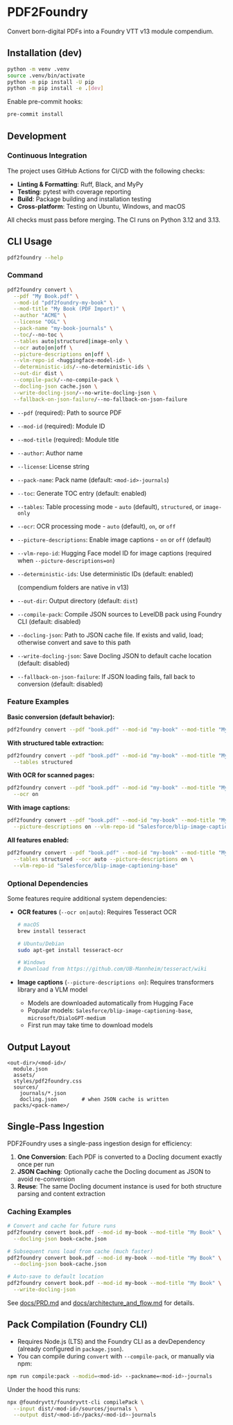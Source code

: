# PDF2Foundry

Convert born-digital PDFs into a Foundry VTT v13 module compendium.

## Installation (dev)

```bash
python -m venv .venv
source .venv/bin/activate
python -m pip install -U pip
python -m pip install -e .[dev]
```

Enable pre-commit hooks:

```bash
pre-commit install
```

## Development

### Continuous Integration

The project uses GitHub Actions for CI/CD with the following checks:

- **Linting & Formatting**: Ruff, Black, and MyPy
- **Testing**: pytest with coverage reporting
- **Build**: Package building and installation testing
- **Cross-platform**: Testing on Ubuntu, Windows, and macOS

All checks must pass before merging. The CI runs on Python 3.12 and 3.13.

## CLI Usage

```bash
pdf2foundry --help
```

### Command

```bash
pdf2foundry convert \
  --pdf "My Book.pdf" \
  --mod-id "pdf2foundry-my-book" \
  --mod-title "My Book (PDF Import)" \
  --author "ACME" \
  --license "OGL" \
  --pack-name "my-book-journals" \
  --toc/--no-toc \
  --tables auto|structured|image-only \
  --ocr auto|on|off \
  --picture-descriptions on|off \
  --vlm-repo-id <huggingface-model-id> \
  --deterministic-ids/--no-deterministic-ids \
  --out-dir dist \
  --compile-pack/--no-compile-pack \
  --docling-json cache.json \
  --write-docling-json/--no-write-docling-json \
  --fallback-on-json-failure/--no-fallback-on-json-failure
```

- `--pdf` (required): Path to source PDF

- `--mod-id` (required): Module ID

- `--mod-title` (required): Module title

- `--author`: Author name

- `--license`: License string

- `--pack-name`: Pack name (default: `<mod-id>-journals`)

- `--toc`: Generate TOC entry (default: enabled)

- `--tables`: Table processing mode - `auto` (default), `structured`, or `image-only`

- `--ocr`: OCR processing mode - `auto` (default), `on`, or `off`

- `--picture-descriptions`: Enable image captions - `on` or `off` (default)

- `--vlm-repo-id`: Hugging Face model ID for image captions (required when `--picture-descriptions=on`)

- `--deterministic-ids`: Use deterministic IDs (default: enabled)

  (compendium folders are native in v13)

- `--out-dir`: Output directory (default: `dist`)

- `--compile-pack`: Compile JSON sources to LevelDB pack using Foundry CLI (default: disabled)

- `--docling-json`: Path to JSON cache file. If exists and valid, load; otherwise convert and save to this path

- `--write-docling-json`: Save Docling JSON to default cache location (default: disabled)

- `--fallback-on-json-failure`: If JSON loading fails, fall back to conversion (default: disabled)

### Feature Examples

**Basic conversion (default behavior):**

```bash
pdf2foundry convert --pdf "book.pdf" --mod-id "my-book" --mod-title "My Book"
```

**With structured table extraction:**

```bash
pdf2foundry convert --pdf "book.pdf" --mod-id "my-book" --mod-title "My Book" \
  --tables structured
```

**With OCR for scanned pages:**

```bash
pdf2foundry convert --pdf "book.pdf" --mod-id "my-book" --mod-title "My Book" \
  --ocr on
```

**With image captions:**

```bash
pdf2foundry convert --pdf "book.pdf" --mod-id "my-book" --mod-title "My Book" \
  --picture-descriptions on --vlm-repo-id "Salesforce/blip-image-captioning-base"
```

**All features enabled:**

```bash
pdf2foundry convert --pdf "book.pdf" --mod-id "my-book" --mod-title "My Book" \
  --tables structured --ocr auto --picture-descriptions on \
  --vlm-repo-id "Salesforce/blip-image-captioning-base"
```

### Optional Dependencies

Some features require additional system dependencies:

- **OCR features** (`--ocr on|auto`): Requires Tesseract OCR

  ```bash
  # macOS
  brew install tesseract

  # Ubuntu/Debian
  sudo apt-get install tesseract-ocr

  # Windows
  # Download from https://github.com/UB-Mannheim/tesseract/wiki
  ```

- **Image captions** (`--picture-descriptions on`): Requires transformers library and a VLM model

  - Models are downloaded automatically from Hugging Face
  - Popular models: `Salesforce/blip-image-captioning-base`, `microsoft/DialoGPT-medium`
  - First run may take time to download models

## Output Layout

```text
<out-dir>/<mod-id>/
  module.json
  assets/
  styles/pdf2foundry.css
  sources/
    journals/*.json
    docling.json        # when JSON cache is written
  packs/<pack-name>/
```

## Single-Pass Ingestion

PDF2Foundry uses a single-pass ingestion design for efficiency:

1. **One Conversion**: Each PDF is converted to a Docling document exactly once per run
1. **JSON Caching**: Optionally cache the Docling document as JSON to avoid re-conversion
1. **Reuse**: The same Docling document instance is used for both structure parsing and content extraction

### Caching Examples

```bash
# Convert and cache for future runs
pdf2foundry convert book.pdf --mod-id my-book --mod-title "My Book" \
  --docling-json book-cache.json

# Subsequent runs load from cache (much faster)
pdf2foundry convert book.pdf --mod-id my-book --mod-title "My Book" \
  --docling-json book-cache.json

# Auto-save to default location
pdf2foundry convert book.pdf --mod-id my-book --mod-title "My Book" \
  --write-docling-json
```

See [docs/PRD.md](docs/PRD.md) and [docs/architecture_and_flow.md](docs/architecture_and_flow.md) for details.

## Pack Compilation (Foundry CLI)

- Requires Node.js (LTS) and the Foundry CLI as a devDependency (already configured in `package.json`).
- You can compile during `convert` with `--compile-pack`, or manually via npm:

```bash
npm run compile:pack --modid=<mod-id> --packname=<mod-id>-journals
```

Under the hood this runs:

```bash
npx @foundryvtt/foundryvtt-cli compilePack \
  --input dist/<mod-id>/sources/journals \
  --output dist/<mod-id>/packs/<mod-id>-journals
```
